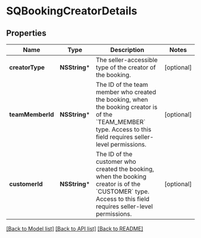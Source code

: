 # SQBookingCreatorDetails

## Properties
Name | Type | Description | Notes
------------ | ------------- | ------------- | -------------
**creatorType** | **NSString*** | The seller-accessible type of the creator of the booking. | [optional] 
**teamMemberId** | **NSString*** | The ID of the team member who created the booking, when the booking creator is of the &#x60;TEAM_MEMBER&#x60; type. Access to this field requires seller-level permissions. | [optional] 
**customerId** | **NSString*** | The ID of the customer who created the booking, when the booking creator is of the &#x60;CUSTOMER&#x60; type. Access to this field requires seller-level permissions. | [optional] 

[[Back to Model list]](../README.md#documentation-for-models) [[Back to API list]](../README.md#documentation-for-api-endpoints) [[Back to README]](../README.md)


